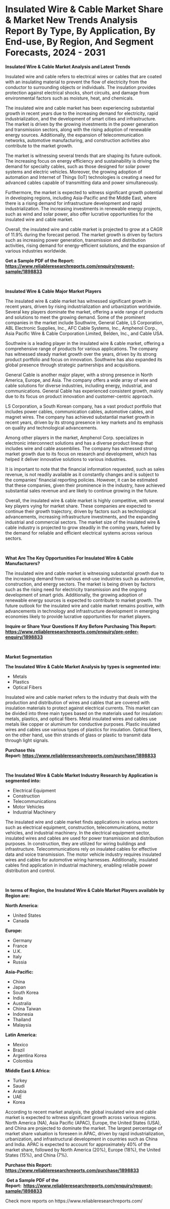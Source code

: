 <p><h1>Insulated Wire & Cable Market Share & Market New Trends Analysis Report By Type, By Application, By End-use, By Region, And Segment Forecasts, 2024 - 2031</h1></p><p><strong>Insulated Wire & Cable Market Analysis and Latest Trends</strong></p>
<p><p>Insulated wire and cable refers to electrical wires or cables that are coated with an insulating material to prevent the flow of electricity from the conductor to surrounding objects or individuals. The insulation provides protection against electrical shocks, short circuits, and damage from environmental factors such as moisture, heat, and chemicals.</p><p>The insulated wire and cable market has been experiencing substantial growth in recent years due to the increasing demand for electricity, rapid industrialization, and the development of smart cities and infrastructure. The market is driven by the growing investments in the power generation and transmission sectors, along with the rising adoption of renewable energy sources. Additionally, the expansion of telecommunication networks, automotive manufacturing, and construction activities also contribute to the market growth.</p><p>The market is witnessing several trends that are shaping its future outlook. The increasing focus on energy efficiency and sustainability is driving the demand for specialty cables, such as those designed for solar power systems and electric vehicles. Moreover, the growing adoption of automation and Internet of Things (IoT) technologies is creating a need for advanced cables capable of transmitting data and power simultaneously.</p><p>Furthermore, the market is expected to witness significant growth potential in developing regions, including Asia-Pacific and the Middle East, where there is a rising demand for infrastructure development and rapid industrialization. The increasing investments in renewable energy projects, such as wind and solar power, also offer lucrative opportunities for the insulated wire and cable market.</p><p>Overall, the insulated wire and cable market is projected to grow at a CAGR of 11.9% during the forecast period. The market growth is driven by factors such as increasing power generation, transmission and distribution activities, rising demand for energy-efficient solutions, and the expansion of various industries worldwide.</p></p>
<p><strong>Get a Sample PDF of the Report:&nbsp; <a href="https://www.reliableresearchreports.com/enquiry/request-sample/1898833">https://www.reliableresearchreports.com/enquiry/request-sample/1898833</a></strong></p>
<p>&nbsp;</p>
<p><strong>Insulated Wire & Cable Major Market Players</strong></p>
<p><p>The insulated wire & cable market has witnessed significant growth in recent years, driven by rising industrialization and urbanization worldwide. Several key players dominate the market, offering a wide range of products and solutions to meet the growing demand. Some of the prominent companies in the market include Southwire, General Cable, LS Corporation, ABL Electronic Supplies, Inc., AFC Cable Systems, Inc., Amphenol Corp., Asia Pacific Wire & Cable Corporation Limited, Belden, Inc., and Cable USA.</p><p>Southwire is a leading player in the insulated wire & cable market, offering a comprehensive range of products for various applications. The company has witnessed steady market growth over the years, driven by its strong product portfolio and focus on innovation. Southwire has also expanded its global presence through strategic partnerships and acquisitions.</p><p>General Cable is another major player, with a strong presence in North America, Europe, and Asia. The company offers a wide array of wire and cable solutions for diverse industries, including energy, industrial, and communications. General Cable has experienced consistent growth, mainly due to its focus on product innovation and customer-centric approach.</p><p>LS Corporation, a South Korean company, has a vast product portfolio that includes power cables, communication cables, automotive cables, and magnet wires. The company has achieved substantial market growth in recent years, driven by its strong presence in key markets and its emphasis on quality and technological advancements.</p><p>Among other players in the market, Amphenol Corp. specializes in electronic interconnect solutions and has a diverse product lineup that includes wire and cable assemblies. The company has witnessed strong market growth due to its focus on research and development, which has helped it deliver innovative solutions to various industries.</p><p>It is important to note that the financial information requested, such as sales revenue, is not readily available as it constantly changes and is subject to the companies' financial reporting policies. However, it can be estimated that these companies, given their prominence in the industry, have achieved substantial sales revenue and are likely to continue growing in the future.</p><p>Overall, the insulated wire & cable market is highly competitive, with several key players vying for market share. These companies are expected to continue their growth trajectory, driven by factors such as technological advancements, increasing infrastructure investments, and the expanding industrial and commercial sectors. The market size of the insulated wire & cable industry is projected to grow steadily in the coming years, fueled by the demand for reliable and efficient electrical systems across various sectors.</p></p>
<p>&nbsp;</p>
<p><strong>What Are The Key Opportunities For Insulated Wire & Cable Manufacturers?</strong></p>
<p><p>The insulated wire and cable market is witnessing substantial growth due to the increasing demand from various end-use industries such as automotive, construction, and energy sectors. The market is being driven by factors such as the rising need for electricity transmission and the ongoing development of smart grids. Additionally, the growing adoption of renewable energy sources is expected to contribute to market growth. The future outlook for the insulated wire and cable market remains positive, with advancements in technology and infrastructure development in emerging economies likely to provide lucrative opportunities for market players.</p></p>
<p><strong>Inquire or Share Your Questions If Any Before Purchasing This Report: <a href="https://www.reliableresearchreports.com/enquiry/pre-order-enquiry/1898833">https://www.reliableresearchreports.com/enquiry/pre-order-enquiry/1898833</a></strong></p>
<p>&nbsp;</p>
<p><strong>Market Segmentation</strong></p>
<p><strong>The Insulated Wire & Cable Market Analysis by types is segmented into:</strong></p>
<p><ul><li>Metals</li><li>Plastics</li><li>Optical Fibers</li></ul></p>
<p><p>Insulated wire and cable market refers to the industry that deals with the production and distribution of wires and cables that are covered with insulation materials to protect against electrical currents. This market can be divided into three main types based on the materials used for insulation: metals, plastics, and optical fibers. Metal insulated wires and cables use metals like copper or aluminum for conductive purposes. Plastic insulated wires and cables use various types of plastics for insulation. Optical fibers, on the other hand, use thin strands of glass or plastic to transmit data through light signals.</p></p>
<p><strong>Purchase this Report:&nbsp;<a href="https://www.reliableresearchreports.com/purchase/1898833">https://www.reliableresearchreports.com/purchase/1898833</a></strong></p>
<p>&nbsp;</p>
<p><strong>The Insulated Wire & Cable Market Industry Research by Application is segmented into:</strong></p>
<p><ul><li>Electrical Equipment</li><li>Construction</li><li>Telecommunications</li><li>Motor Vehicles</li><li>Industrial Machinery</li></ul></p>
<p><p>The insulated wire and cable market finds applications in various sectors such as electrical equipment, construction, telecommunications, motor vehicles, and industrial machinery. In the electrical equipment sector, insulated wires and cables are used for power transmission and distribution purposes. In construction, they are utilized for wiring buildings and infrastructure. Telecommunications rely on insulated cables for effective data and voice transmission. The motor vehicle industry requires insulated wires and cables for automotive wiring harnesses. Additionally, insulated cables find application in industrial machinery, enabling reliable power distribution and control.</p></p>
<p>&nbsp;</p>
<p><strong>In terms of Region, the Insulated Wire & Cable Market Players available by Region are:</strong></p>
<p>
    <p> <strong> North America: </strong>
        <ul>
            <li>United States</li>
            <li>Canada</li>
        </ul>
        </p> 
    <p> <strong> Europe: </strong>
        <ul>
            <li>Germany</li>
            <li>France</li>
            <li>U.K.</li>
            <li>Italy</li>
            <li>Russia</li>
        </ul>
        </p> 
    <p> <strong> Asia-Pacific: </strong>
        <ul>
            <li>China</li>
            <li>Japan</li>
            <li>South Korea</li>
            <li>India</li>
            <li>Australia</li>
            <li>China Taiwan</li>
            <li>Indonesia</li>
            <li>Thailand</li>
            <li>Malaysia</li>
        </ul>
        </p> 
    <p> <strong> Latin America: </strong>
        <ul>
            <li>Mexico</li>
            <li>Brazil</li>
            <li>Argentina Korea</li>
            <li>Colombia</li>
        </ul>
        </p> 
    <p> <strong> Middle East & Africa: </strong>
        <ul>
            <li>Turkey</li>
            <li>Saudi</li>
            <li>Arabia</li>
            <li>UAE</li>
            <li>Korea</li>
        </ul>
    </p>
    </p>
<p><p>According to recent market analysis, the global insulated wire and cable market is expected to witness significant growth across various regions. North America (NA), Asia Pacific (APAC), Europe, the United States (USA), and China are projected to dominate the market. The largest percentage of market share valuation is foreseen in APAC, driven by rapid industrialization, urbanization, and infrastructural development in countries such as China and India. APAC is expected to account for approximately 40% of the market share, followed by North America (20%), Europe (18%), the United States (15%), and China (7%).</p></p>
<p><strong>Purchase this Report: <a href="https://www.reliableresearchreports.com/purchase/1898833">https://www.reliableresearchreports.com/purchase/1898833</a></strong></p>
<p>&nbsp;<strong>Get a Sample PDF of the Report:&nbsp;&nbsp;<a href="https://www.reliableresearchreports.com/enquiry/request-sample/1898833">https://www.reliableresearchreports.com/enquiry/request-sample/1898833</a></strong></p>
<p><strong></strong></p>
<p>Check more reports on https://www.reliableresearchreports.com/</p>